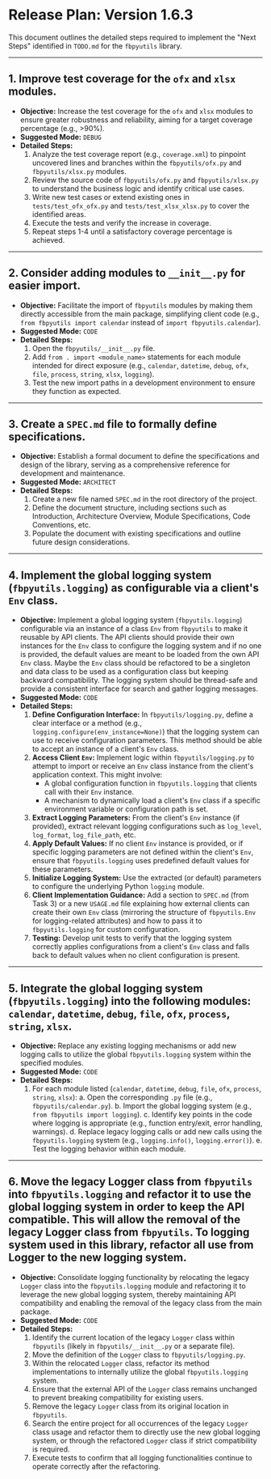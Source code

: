 # Release Plan: Version 1.6.3

This document outlines the detailed steps required to implement the "Next Steps" identified in `TODO.md` for the `fbpyutils` library.

---

## 1. Improve test coverage for the `ofx` and `xlsx` modules.

*   **Objective:** Increase the test coverage for the `ofx` and `xlsx` modules to ensure greater robustness and reliability, aiming for a target coverage percentage (e.g., >90%).
*   **Suggested Mode:** `DEBUG`
*   **Detailed Steps:**
    1.  Analyze the test coverage report (e.g., `coverage.xml`) to pinpoint uncovered lines and branches within the `fbpyutils/ofx.py` and `fbpyutils/xlsx.py` modules.
    2.  Review the source code of `fbpyutils/ofx.py` and `fbpyutils/xlsx.py` to understand the business logic and identify critical use cases.
    3.  Write new test cases or extend existing ones in `tests/test_ofx_ofx.py` and `tests/test_xlsx_xlsx.py` to cover the identified areas.
    4.  Execute the tests and verify the increase in coverage.
    5.  Repeat steps 1-4 until a satisfactory coverage percentage is achieved.

---

## 2. Consider adding modules to `__init__.py` for easier import.

*   **Objective:** Facilitate the import of `fbpyutils` modules by making them directly accessible from the main package, simplifying client code (e.g., `from fbpyutils import calendar` instead of `import fbpyutils.calendar`).
*   **Suggested Mode:** `CODE`
*   **Detailed Steps:**
    1.  Open the `fbpyutils/__init__.py` file.
    2.  Add `from . import <module_name>` statements for each module intended for direct exposure (e.g., `calendar`, `datetime`, `debug`, `ofx`, `file`, `process`, `string`, `xlsx`, `logging`).
    3.  Test the new import paths in a development environment to ensure they function as expected.

---

## 3. Create a `SPEC.md` file to formally define specifications.

*   **Objective:** Establish a formal document to define the specifications and design of the library, serving as a comprehensive reference for development and maintenance.
*   **Suggested Mode:** `ARCHITECT`
*   **Detailed Steps:**
    1.  Create a new file named `SPEC.md` in the root directory of the project.
    2.  Define the document structure, including sections such as Introduction, Architecture Overview, Module Specifications, Code Conventions, etc.
    3.  Populate the document with existing specifications and outline future design considerations.

---

## 4. Implement the global logging system (`fbpyutils.logging`) as configurable via a client's `Env` class.

*   **Objective:** Implement a global logging system (`fbpyutils.logging`) configurable via an instance of a class `Env` from `fbpyutils` to make it reusable by API clients. The API clients should provide their own instances for the `Env` class to configure the logging system and if no one is provided, the default values are meant to be loaded from the own API `Env` class. Maybe the `Env` class should be refactored to be a singleton and data class to be used as a configuration class but keeping backward compatibility. The logging system should be thread-safe and provide a consistent interface for search and gather logging messages.
*   **Suggested Mode:** `CODE`
*   **Detailed Steps:**
    1.  **Define Configuration Interface:** In `fbpyutils/logging.py`, define a clear interface or a method (e.g., `logging.configure(env_instance=None)`) that the logging system can use to receive configuration parameters. This method should be able to accept an instance of a client's `Env` class.
    2.  **Access Client `Env`:** Implement logic within `fbpyutils/logging.py` to attempt to import or receive an `Env` class instance from the client's application context. This might involve:
        *   A global configuration function in `fbpyutils.logging` that clients call with their `Env` instance.
        *   A mechanism to dynamically load a client's `Env` class if a specific environment variable or configuration path is set.
    3.  **Extract Logging Parameters:** From the client's `Env` instance (if provided), extract relevant logging configurations such as `log_level`, `log_format`, `log_file_path`, etc.
    4.  **Apply Default Values:** If no client `Env` instance is provided, or if specific logging parameters are not defined within the client's `Env`, ensure that `fbpyutils.logging` uses predefined default values for these parameters.
    5.  **Initialize Logging System:** Use the extracted (or default) parameters to configure the underlying Python `logging` module.
    6.  **Client Implementation Guidance:** Add a section to `SPEC.md` (from Task 3) or a new `USAGE.md` file explaining how external clients can create their own `Env` class (mirroring the structure of `fbpyutils.Env` for logging-related attributes) and how to pass it to `fbpyutils.logging` for custom configuration.
    7.  **Testing:** Develop unit tests to verify that the logging system correctly applies configurations from a client's `Env` class and falls back to default values when no client configuration is present.

---

## 5. Integrate the global logging system (`fbpyutils.logging`) into the following modules: `calendar`, `datetime`, `debug`, `file`, `ofx`, `process`, `string`, `xlsx`.

*   **Objective:** Replace any existing logging mechanisms or add new logging calls to utilize the global `fbpyutils.logging` system within the specified modules.
*   **Suggested Mode:** `CODE`
*   **Detailed Steps:**
    1.  For each module listed (`calendar`, `datetime`, `debug`, `file`, `ofx`, `process`, `string`, `xlsx`):
        a.  Open the corresponding `.py` file (e.g., `fbpyutils/calendar.py`).
        b.  Import the global logging system (e.g., `from fbpyutils import logging`).
        c.  Identify key points in the code where logging is appropriate (e.g., function entry/exit, error handling, warnings).
        d.  Replace legacy logging calls or add new calls using the `fbpyutils.logging` system (e.g., `logging.info()`, `logging.error()`).
        e.  Test the logging behavior within each module.

---

## 6. Move the legacy Logger class from `fbpyutils` into `fbpyutils.logging` and refactor it to use the global logging system in order to keep the API compatible. This will allow the removal of the legacy Logger class from `fbpyutils`. To logging system used in this library, refactor all use from Logger to the new logging system.

*   **Objective:** Consolidate logging functionality by relocating the legacy `Logger` class into the `fbpyutils.logging` module and refactoring it to leverage the new global logging system, thereby maintaining API compatibility and enabling the removal of the legacy class from the main package.
*   **Suggested Mode:** `CODE`
*   **Detailed Steps:**
    1.  Identify the current location of the legacy `Logger` class within `fbpyutils` (likely in `fbpyutils/__init__.py` or a separate file).
    2.  Move the definition of the `Logger` class to `fbpyutils/logging.py`.
    3.  Within the relocated `Logger` class, refactor its method implementations to internally utilize the global `fbpyutils.logging` system.
    4.  Ensure that the external API of the `Logger` class remains unchanged to prevent breaking compatibility for existing users.
    5.  Remove the legacy `Logger` class from its original location in `fbpyutils`.
    6.  Search the entire project for all occurrences of the legacy `Logger` class usage and refactor them to directly use the new global logging system, or through the refactored `Logger` class if strict compatibility is required.
    7.  Execute tests to confirm that all logging functionalities continue to operate correctly after the refactoring.
